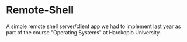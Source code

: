 # Remote-Shell
A simple remote shell server/client app we had to implement last year as part of the course "Operating Systems" at Harokopio University.
